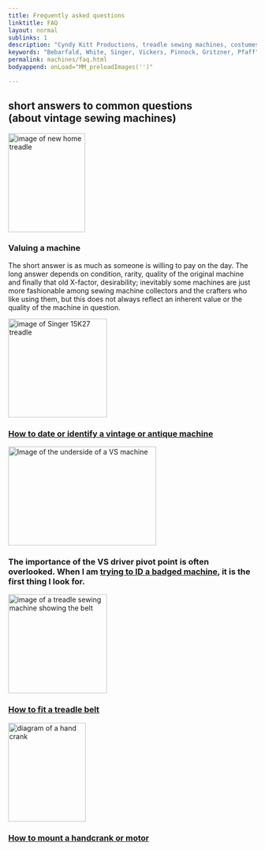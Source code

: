 ```yaml
---
title: Frequently asked questions
linktitle: FAQ
layout: normal
sublinks: 1
description: "Cyndy Kitt Productions, treadle sewing machines, costumes, vintage treadle sewing machines, reproduction sewing machine manuals."
keywords: "Bebarfald, White, Singer, Vickers, Pinnock, Gritzner, Pfaff"
permalink: machines/faq.html
bodyappend: onLoad="MM_preloadImages('')"

---
```


<h2 class="text-center bg-light">short answers to common questions<br> (about vintage sewing machines)</h2>
<div class="container">
<div class="row my-4">
    <div class="col-5 text-right mr-4">
    <img alt="image of new home treadle" src="{{ "assets/images/new.home.gif" | relative_url }}" width="156" height="200">
    </div><!-- end col -->
    <div class="col-6 my-auto">
      <h3>Valuing a machine</h3>
      <p>The short answer is as much as someone is willing to pay on the day.  The long answer depends on condition, rarity, quality of the original machine and finally that old X-factor, desirability; inevitably some machines are just more fashionable among sewing machine collectors and the crafters who like using them, but this does not always reflect an inherent value or the quality of the machine in question.</p>
    </div><!-- end col -->
  </div><!-- end row -->
<div class="row my-4">
    <div class="col-5 mr-4 text-right"><img alt="image of Singer 15K27 treadle" src="{{ "assets/images/machines/singer/15k27-cat.gif" | relative_url }}" width="200" height="200">
    </div><!-- end col -->
    <div class="col-6 my-auto">
      <h3><a href="id-01.html">How to date or identify a vintage or antique machine</a></h3>
    </div><!-- end col -->
  </div><!-- end row -->
<div class="row my-4">
    <div class="col-5 mr-4 text-right"><img alt="Image of the underside of a VS machine" src="{{ "assets/images/machines/VSPP.f01.jpg" | relative_url }}" width="300" height="200">
    </div><!-- end col -->
    <div class="col-6 my-auto">
      <h3>The importance of the VS driver pivot point is often overlooked. When I am <a href="VSPP.html">trying to ID a badged machine</a>, it is the first thing I look for.</h3>
    </div><!-- end col -->
  </div><!-- end row -->
<div class="row my-4">
    <div class="col-5 mr-4 text-right"><img alt="image of a treadle sewing machine showing the belt" src="{{ "assets/serv/images/b-fit.01.jpg" | relative_url }}" width="200" height="200" border="0">
    </div><!-- end col -->
    <div class="col-6 my-auto">
      <h3><a href="../serv/belt.html">How to fit a treadle belt</a></h3>
    </div><!-- end col -->
  </div><!-- end row -->
<div class="row my-4">
    <div class="col-5 mr-4 text-right"><img alt="diagram of a hand crank" src="{{ "assets/serv/images/crank.01.gif" | relative_url }}" width="157" height="200">
    </div><!-- end col -->
    <div class="col-6 my-auto">
      <h3><a href="../serv/crank.html">How to mount a handcrank or motor</a></h3>
    </div><!-- end col -->
  </div><!-- end row -->
</div>
